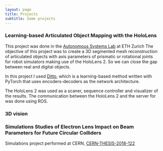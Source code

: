 ```yaml
---
layout: page
title: Projects
subtitle: Some projects
---
```



### Learning-based Articulated Object Mapping with the HoloLens
This project was done in the [Autonomous Systems Lab](https://asl.ethz.ch) at ETH Zurich
The objective of this project was to create a 3D segmented mesh reconstruction of articulated objects with axis parameters of prismatic or rotational joints for robot simulators making use of the HoloLens 2. So we can close the gap between real and digital objects. 

In this project I used [Ditto](https://github.com/UT-Austin-RPL/Ditto), which is a learning-based method written with PyTorch that uses encoders-decoders as the network architecture.

The HoloLens 2 was used as a scaner, sequence controller and visualizer of the results. The communication between the HoloLens 2 and the server for was done using ROS.



### 3D vision


### Simulations Studies of Electron Lens Impact on Beam Parameters for Future Circular Colliders

Simulations project performed at CERN, [CERN-THESIS-2018-122](https://cds.cern.ch/record/2635161?ln=es)